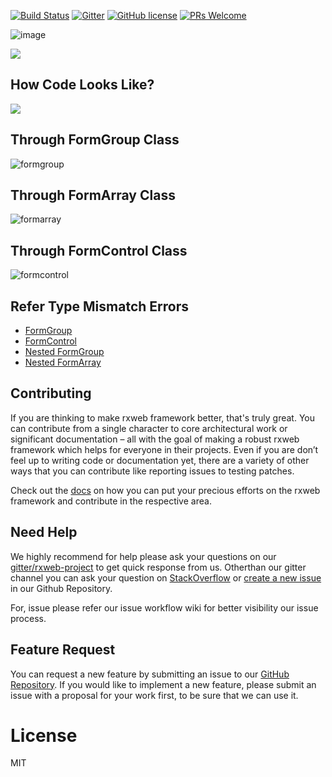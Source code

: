 ﻿[![Build Status](https://dev.azure.com/ajayojha/rxweb/_apis/build/status/rxweb-CI?branchName=master)](https://dev.azure.com/ajayojha/rxweb/_build/latest?definitionId=39&branchName=master)
[![Gitter](https://badges.gitter.im/rx-web/Lobby.svg)](https://gitter.im/rxweb-project/rxweb?utm_source=badge&utm_medium=badge&utm_campaign=pr-badge&utm_content=body_badge)
[![GitHub license](https://img.shields.io/github/license/rxweb/rxweb.svg)](https://github.com/rxweb/rxweb/blob/master/LICENSE)
[![PRs Welcome](https://img.shields.io/badge/PRs-welcome-brightgreen.svg?style=flat-square)](https://github.com/rxweb/rxweb)	


![image](https://user-images.githubusercontent.com/20392302/85145383-1bbefb80-b26a-11ea-81f9-26c26afea2f7.png)


<img src="https://user-images.githubusercontent.com/20392302/85050307-83663f80-b1b3-11ea-97e0-f3e395e862f2.gif"/>


## How Code Looks Like?
<img src="https://user-images.githubusercontent.com/20392302/85085119-6ef66700-b1f4-11ea-852e-052de1d85ce2.png"/>

## Through FormGroup Class
![formgroup](https://user-images.githubusercontent.com/20392302/86140589-a4f9ec00-bb0e-11ea-82b0-9b9c31545316.png)

## Through FormArray Class
![formarray](https://user-images.githubusercontent.com/20392302/86140601-a7f4dc80-bb0e-11ea-94fd-26c423136b37.png)

## Through FormControl Class
![formcontrol](https://user-images.githubusercontent.com/20392302/86140611-a9bea000-bb0e-11ea-92d2-d91b948daafe.png)

## Refer Type Mismatch Errors
* [FormGroup](https://docs.rxweb.io/strongly-typed/angular-strongly-typed#formgroup)
* [FormControl](https://docs.rxweb.io/strongly-typed/angular-strongly-typed#formcontrol)
* [Nested FormGroup](https://docs.rxweb.io/strongly-typed/angular-strongly-typed#nested-formgroup)
* [Nested FormArray](https://docs.rxweb.io/strongly-typed/angular-strongly-typed#nested-formarray)

## Contributing
If you are thinking to make rxweb framework better, that's truly great. You can contribute from a single character to core architectural work or significant documentation – all with the goal of making a robust rxweb framework which helps for everyone in their projects. Even if you are don’t feel up to writing code or documentation yet, there are a variety of other ways that you can contribute like reporting issues to testing patches.

Check out the <a href="https://rxweb.io/community/where_to_start_contributing">docs</a> on how you can put your precious efforts on the rxweb framework and contribute in the respective area.

## Need Help
We highly recommend for help please ask your questions on our <a href="https://gitter.im/rxweb-project/rxweb?source=orgpage">gitter/rxweb-project</a> to get quick response from us. Otherthan our gitter channel you can ask your question on <a
href="https://stackoverflow.com/search?q=rxweb">StackOverflow</a> or <a href="https://github.com/rxweb/rxweb/issues/new/choose">create a new issue</a> in our Github Repository.

For, issue please refer our issue workflow wiki for better visibility our issue process.

## Feature Request
You can request a new feature by submitting an issue to our <a href="https://github.com/rxweb/rxweb">GitHub Repository</a>. If you would like to implement a new feature, please submit an issue with a proposal for your work first, to be sure that we can use it.

# License
MIT
